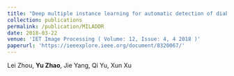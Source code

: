 ```yaml
---
title: "Deep multiple instance learning for automatic detection of diabetic retinopathy in retinal images"
collection: publications
permalink: /publication/MILADDR
date: 2018-03-22
venue: 'IET Image Processing ( Volume: 12, Issue: 4, 4 2018 )'
paperurl: 'https://ieeexplore.ieee.org/document/8320067/'
---
```


Lei Zhou, **Yu Zhao**, Jie Yang, Qi Yu, Xun Xu